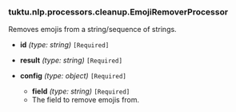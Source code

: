 ### tuktu.nlp.processors.cleanup.EmojiRemoverProcessor
Removes emojis from a string/sequence of strings.

  * **id** *(type: string)* `[Required]`

  * **result** *(type: string)* `[Required]`

  * **config** *(type: object)* `[Required]`

    * **field** *(type: string)* `[Required]`
    - The field to remove emojis from.

